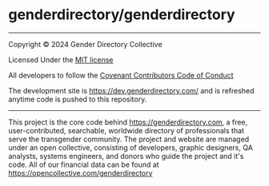 # genderdirectory/genderdirectory

------
Copyright &copy; 2024 Gender Directory Collective

Licensed Under the [MIT license](LICENSE)

All developers to follow the [Covenant Contributors Code of Conduct](CODE_OF_CONDUCT.md)

The development site is https://dev.genderdirectory.com/ and is refreshed anytime code is pushed to this repository.

------
This project is the core code behind https://genderdirectory.com, a free, user-contributed, searchable, worldwide 
directory of professionals that serve the transgender community.  The project and website are managed under an open 
collective, consisting of developers, graphic designers, QA analysts, systems engineers, and donors who guide the 
project and it's code.  All of our financial data can be found at https://opencollective.com/genderdirectory
